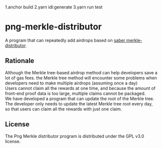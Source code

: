 1.anchor build
2.yarn idl:generate
3.yarn run test

# png-merkle-distributor
A program that can repeatedly add airdrops based on [saber merkle-distributor](https://github.com/saber-hq/merkle-distributor).

## Rationale
Although the Merkle tree-based airdrop method can help developers save a lot of gas fees.
the Merkle tree method will encounter some problems when developers need to make multiple airdrops (assuming once a day)  
Users cannot claim all the rewards at one time, and because the amount of front-end proof data is too large, multiple claims cannot be packaged.   
We have developed a program that can update the root of the Merkle tree. The developer only needs to update the latest Merkle tree root every day, so that users can claim all the rewards with just one claim.

## License
The Png Merkle distributor program is distributed under the GPL v3.0 license.
